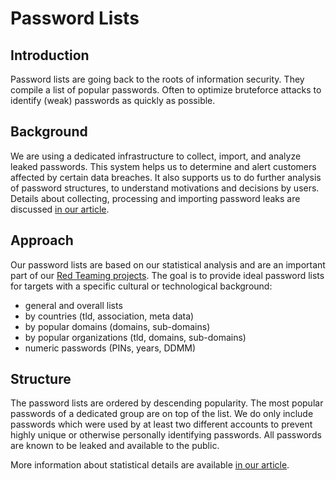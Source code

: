 # Password Lists

## Introduction

Password lists are going back to the roots of information security. They compile a list of popular passwords. Often to optimize bruteforce attacks to identify (weak) passwords as quickly as possible.

## Background

We are using a dedicated infrastructure to collect, import, and analyze leaked passwords. This system helps us to determine and alert customers affected by certain data breaches. It also supports us to do further analysis of password structures, to understand motivations and decisions by users. Details about collecting, processing and importing password leaks are discussed [in our article](https://www.scip.ch/en/?labs.20210722).

## Approach

Our password lists are based on our statistical analysis and are an important part of our [Red Teaming projects](https://www.scip.ch/en/?offense). The goal is to provide ideal password lists for targets with a specific cultural or technological background:

* general and overall lists
* by countries (tld, association, meta data)
* by popular domains (domains, sub-domains)
* by popular organizations (tld, domains, sub-domains)
* numeric passwords (PINs, years, DDMM)

## Structure

The password lists are ordered by descending popularity. The most popular passwords of a dedicated group are on top of the list. We do only include passwords which were used by at least two different accounts to prevent highly unique or otherwise personally identifying passwords. All passwords are known to be leaked and available to the public.

More information about statistical details are available [in our article](https://www.scip.ch/en/?labs.20210415).

